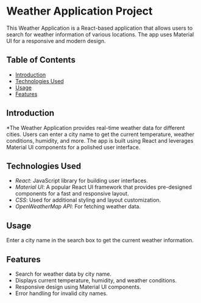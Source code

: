 # Weather Application Project

This Weather Application is a React-based application that allows users to search for weather information of various locations. The app uses Material UI for a responsive and modern design.

## Table of Contents

- [Introduction](#introduction)
- [Technologies Used](#technologies-used)
- [Usage](#usage)
- [Features](#features)


## Introduction

*The Weather Application provides real-time weather data for different cities. Users can enter a city name to get the current temperature, weather conditions, humidity, and more. The app is built using React and leverages Material UI components for a polished user interface.

## Technologies Used

- *React*: JavaScript library for building user interfaces.
- *Material UI*: A popular React UI framework that provides pre-designed components for a fast and responsive layout.
- *CSS*: Used for additional styling and layout customization.
- *OpenWeatherMap API*: For fetching weather data.


## Usage

 Enter a city name in the search box to get the current weather information.

## Features

- Search for weather data by city name.
- Displays current temperature, humidity, and weather conditions.
- Responsive design using Material UI components.
- Error handling for invalid city names.

